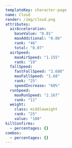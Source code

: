```yaml
---
templateKey: character-page
name: Cloud
render: /img/cloud.png
attributes:
  airAcceleration:
    baseValue: "0.01"
    maxAdditional: "0.06"
    rank: "46"
    total: "0.07"
  airSpeed:
    maxAirSpeed: "1.155"
    rank: "19"
  fallSpeed:
    fastFallSpeed: "2.688"
    maxFallSpeed: "1.68"
    rank: "25"
    speedIncrease: "60%"
  runSpeed:
    maxRunSpeed: "2.167"
    rank: "11"
  weight:
    class: middleweight
    rank: "25"
    value: "100"
killConfirms:
  - percentages: {}
combos:
  - percentages: {}
---
```

